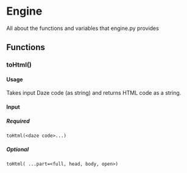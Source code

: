 # Engine
All about the functions and variables that engine.py provides
## Functions
### toHtml()
#### Usage
Takes input Daze code (as string) and returns HTML code as a string.
#### Input
##### Required
`toHtml(<daze code>...) `
##### Optional
`toHtml( ...part=<full, head, body, open>)`
